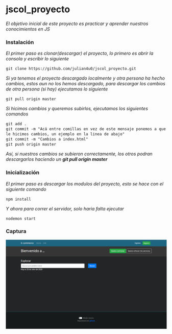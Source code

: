 # jscol_proyecto

_El objetivo inicial de este proyecto es practicar y aprender nuestros conocimientos en JS_

### Instalación 

_El primer paso es clonar(descargar) el proyecto, lo primero es abrir la consola y escribir lo siguiente_

```
git clone https://github.com/julian4u0/jscol_proyecto.git
```

_Si ya tenemos el proyecto descargado localmente y otra persona ha hecho cambios, estos aun no los hemos descargado, para descargar los cambios de otra persona (si hay) ejecutamos lo siguiente_

```
git pull origin master
```

_Si hicimos cambios y queremos subirlos, ejecutamos los siguientes comandos_

```
git add .
git commit -m "Acá entre comillas en vez de este mensaje ponemos a que le hicimos cambios, un ejemplo en la linea de abajo"
git commit -m "Cambios a index.html"
git push origin master
```
_Así, si nuestros cambios se subieron correctamente, los otros podran descargarlos haciendo un **git pull origin master**_



### Inicialización 

_El primer paso es descargar los modulos del proyecto, esto se hace con el siguiente comando_

```
npm install
```

_Y ahora para correr el servidor, solo haria falta ejecutar_

```
nodemon start
```

### Captura

![Imagen](screenshot.png)